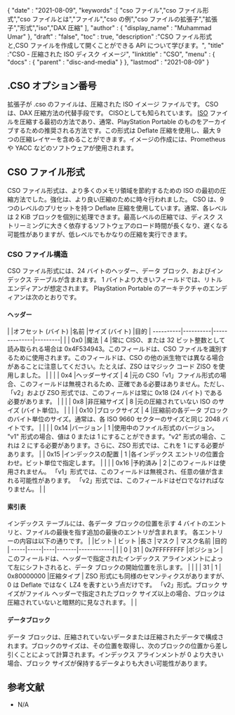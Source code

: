 {
  "date" : "2021-08-09",
  "keywords" :[ "cso ファイル","cso ファイル形式","cso ファイルとは","ファイル","cso の例","cso ファイルの拡張子","拡張子","形式","iso","DAX 圧縮" ],
  "author" : {
    "display_name" : "Muhammad Umar"
},
  "draft" : "false",
   "toc" : true,
  "description" :"CSO ファイル形式と,CSO ファイルを作成して開くことができる API について学びます。",
  "title" :"CSO - 圧縮された ISO ディスク イメージ",
  "linktitle" : "CSO",
  "menu" : {
    "docs" : {
      "parent" : "disc-and-media"
}
},
  "lastmod" : "2021-08-09"
}

## .CSO オプション番号

拡張子が .cso のファイルは、圧縮された ISO イメージ ファイルです。 CSO は、DAX 圧縮方法の代替手段です。 CISOとしても知られています。 [ISO](/compression/iso/) ファイルを圧縮する最初の方法であり、通常、PlayStation Portable のものをアーカイブするための推奨される方法です。この形式は Deflate 圧縮を使用し、最大 9 つの圧縮レイヤーを含めることができます。イメージの作成には、Prometheus や YACC などのソフトウェアが使用されます。

## CSO ファイル形式

CSO ファイル形式は、より多くのメモリ領域を節約するための ISO の最初の圧縮方法でした。強化は、より良い圧縮のために時々行われました。 CSO は、9 つのレベルのプリセットを持つ Deflate 圧縮を使用しています。通常、各レベルは 2 KiB ブロックを個別に処理できます。最高レベルの圧縮では、ディスク ストリーミングに大きく依存するソフトウェアのロード時間が長くなり、遅くなる可能性がありますが、低レベルでもかなりの圧縮を実行できます。

### CSO ファイル構造

CSO ファイル形式には、24 バイトのヘッダー、データ ブロック、およびインデックス テーブルが含まれます。 1 バイトより大きいフィールドでは、リトル エンディアンが想定されます。 PlayStation Portable のアーキテクチャのエンディアンは次のとおりです。

#### ヘッダー

| |オフセット (バイト) |名前 |サイズ (バイト) |目的 |
----------|----------|--------------|---------|
| | 0x0 |魔法 | 4 |常に CISO、または 32 ビット整数として読み取られる場合は 0x4F534943。このフィールドは、CSO ファイルを識別するために使用されます。このフィールドは、CSO の他の派生物では異なる場合があることに注意してください。たとえば、ZSO はマジック コード ZISO を使用しました。 | |
| | 0x4 |ヘッダーサイズ | 4 |元の CSO「v1」ファイル形式の場合、このフィールドは無視されるため、正確である必要はありません。ただし、「v2」および ZSO 形式では、このフィールドは常に 0x18 (24 バイト) である必要があります。 | |
| | 0x8 |非圧縮サイズ | 8 |元の圧縮されていない ISO のサイズ (バイト単位)。 | |
| | 0x10 |ブロックサイズ | 4 |圧縮前の各データ ブロックのバイト単位のサイズ。通常は、各 ISO 9660 セクターのサイズと同じ 2048 バイトです。 | |
| | 0x14 |バージョン | 1 |使用中のファイル形式のバージョン。 "v1" 形式の場合、値は 0 または 1 にすることができます。"v2" 形式の場合、これは 2 にする必要があります。さらに、ZSO 形式では、これを 1 にする必要があります。
| | 0x15 |インデックスの配置 | 1 |各インデックス エントリの位置合わせ。ビット単位で指定します。 | |
| | 0x16 |予約済み | 2 |このフィールドは使用されません。 「v1」形式では、このフィールドは無視され、任意の値が含まれる可能性があります。 「v2」形式では、このフィールドはゼロでなければなりません。 | |

#### 索引表

インデックス テーブルには、各データ ブロックの位置を示す 4 バイトのエントリと、ファイルの最後を指す追加の最後のエントリが含まれます。
各エントリーの内容は以下の通りです。
| |ビット | ビット |長さ |マスク | マスク名前 |目的 |
-----|-----|----|-------|------------|
| | 0 | 31 | 0x7FFFFFFFF |ポジション |このフィールドは、ヘッダーで指定されたインデックス アラインメントによって左にシフトされると、データ ブロックの開始位置を示します。 | |
| | 31 | 1 | 0x80000000 |圧縮タイプ | ZSO 形式にも同様のセマンティクスがありますが、0 は Deflate ではなく LZ4 を表すという点だけです。 「v2」形式。ブロック サイズがファイル ヘッダーで指定されたブロック サイズ以上の場合、ブロックは圧縮されていないと暗黙的に見なされます。 | |

#### データブロック

データ ブロックは、圧縮されていないデータまたは圧縮されたデータで構成されます。ブロックのサイズは、その位置を取得し、次のブロックの位置から差し引くことによって計算されます。インデックス アラインメントが 0 より大きい場合、ブロック サイズが保持するデータよりも大きい可能性があります。


## 参考文献

* N/A


